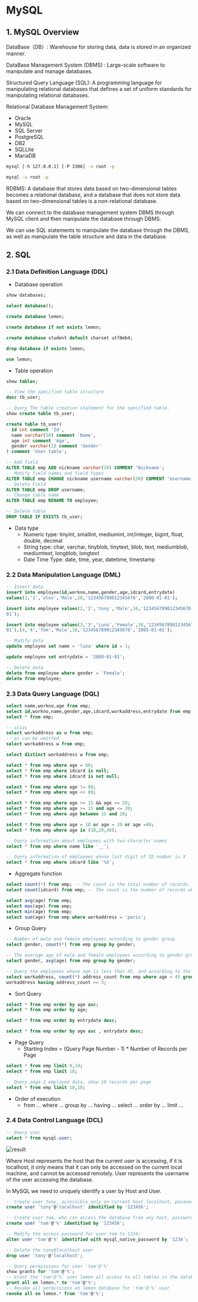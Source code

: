 # MySQL

## 1. MySQL Overview
DataBase（DB）: Warehouse for storing data, data is stored in an organized manner.

DataBase Management System (DBMS) : Large-scale software to manipulate and manage databases.

Structured Query Language (SQL): A programming language for manipulating relational databases that defines a set of uniform standards for manipulating relational databases.

Relational Database Management System:
 - Oracle
 - MySQL
 - SQL Server
 - PostgreSQL
 - DB2
 - SQLLite
 - MariaDB

```bash
mysql [-h 127.0.0.1] [-P 3306] -u root -p

mysql -u root -p
```

RDBMS:
A database that stores data based on two-dimensional tables becomes a relational database, and a database that does not store data based on two-dimensional tables is a non-relational database.

We can connect to the database management system DBMS through MySQL client and then manipulate the database through DBMS. 

We can use SQL statements to manipulate the database through the DBMS, as well as manipulate the table structure and data in the database.

## 2. SQL
### 2.1 Data Definition Language (DDL)
 - Database operation
```sql
show databases;

select database();

create database lemon;

create database if not exists lemon;

create database student default charset utf8mb4;

drop database if exists lemon;

use lemon;
```
 - Table operation
```sql
show tables;

-- View the specified table structure
desc tb_user;

-- Query The table creation statement for the specified table.
show create table tb_user;

create table tb_user(
  id int comment 'Id',
  name varchar(50) comment 'Name',
  age int comment 'Age',
  gender varchar(1) comment 'Gender'
) comment 'User table';

-- Add field
ALTER TABLE emp ADD nickname varchar(20) COMMENT 'Nickname';
-- Modify field names and field types
ALTER TABLE emp CHANGE nickname username varchar(30) COMMENT 'Username';
-- Delete Field
ALTER TABLE emp DROP username;
-- Change table name
ALTER TABLE emp RENAME TO employee;

-- Delete table
DROP TABLE IF EXISTS tb_user;
```
 - Data type
   - Numeric type: tinyint, smallint, mediumint, int/integer, bigint, float, double, decimal
   - String type: char, varchar, tinyblob, tinytext, blob, text, mediumblob, mediumtext, longblob, longtext
   - Date Time Type: date, time, year, datetime, timestamp
### 2.2 Data Manipulation Language (DML)
```sql
-- Insert data
insert into employee(id,workno,name,gender,age,idcard,entrydate)
values(1,'1','alex','Male',10,'123456789012345678','2000-01-01');

insert into employee values(2,'2','tony','Male',18,'123456789012345670','2005-01-
01');

insert into employee values(3,'3','Luna','Female',38,'123456789012345670','2005-01-
01'),(4,'4','Tom','Male',18,'123456789012345670','2005-01-01');

-- Modify data
update employee set name = 'luna' where id = 1;

update employee set entrydate = '2008-01-01';

-- Delete data
delete from employee where gender = 'Female';
delete from employee;
```
### 2.3 Data Query Language (DQL)
```sql
select name,workno,age from emp;
select id,workno,name,gender,age,idcard,workaddress,entrydate from emp;
select * from emp;

-- alias
select workaddress as w from emp;
-- as can be omitted
select workaddress w from emp;

select distinct workaddress w from emp;

select * from emp where age = 88;
select * from emp where idcard is null;
select * from emp where idcard is not null;

select * from emp where age != 88;
select * from emp where age <> 88;

select * from emp where age >= 15 && age <= 20;
select * from emp where age >= 15 and age <= 20;
select * from emp where age between 15 and 20;

select * from emp where age = 18 or age = 20 or age =40;
select * from emp where age in (18,20,40);

-- Query information about employees with two-character names
select * from emp where name like '__';

-- Query information of employees whose last digit of ID number is X
select * from emp where idcard like '%X';
```
 - Aggregate function
```sql
select count(*) from emp; -- The count is the total number of records.
select count(idcard) from emp; -- The count is the number of records where the idcard field is not null.

select avg(age) from emp;
select max(age) from emp;
select min(age) from emp;
select sum(age) from emp where workaddress = 'paris';
```
 - Group Query
```sql
-- Number of male and female employees according to gender group
select gender, count(*) from emp group by gender;

-- The average age of male and female employees according to gender grouping.
select gender, avg(age) from emp group by gender;

-- Query the employees whose age is less than 45, and according to the grouping of work addresses, get the work addresses with the number of employees greater than or equal to 3.
select workaddress, count(*) address_count from emp where age < 45 group by
workaddress having address_count >= 3;
```
 - Sort Query
```sql
select * from emp order by age asc;
select * from emp order by age;

select * from emp order by entrydate desc;

select * from emp order by age asc , entrydate desc;
```
 - Page Query
   - Starting Index = (Query Page Number - 1) * Number of Records per Page
```sql
select * from emp limit 0,10;
select * from emp limit 10;

-- Query page 2 employee data, show 10 records per page
select * from emp limit 10,10;
```
 - Order of execution
   - from ... where ... group by ... having ... select ... order by ... limit ...

### 2.4 Data Control Language (DCL)
```sql
-- Query user
select * from mysql.user;
```

![result](./Image/01.png)

Where Host represents the host that the current user is accessing, if it is localhost, it only means that it can only be accessed on the current local machine, and cannot be accessed remotely. User represents the username of the user accessing the database.

In MySQL we need to uniquely identify a user by Host and User.

```sql
-- Create user tony, accessible only on current host localhost, password 123456.
create user 'tony'@'localhost' identified by '123456'; 

-- Create user tom, who can access the database from any host, password 123456.
create user 'tom'@'%' identified by '123456'; 

-- Modify the access password for user tom to 1234;
alter user 'tom'@'%' identified with mysql_native_password by '1234'; 

-- Delete the tony@localhost user
drop user 'tony'@'localhost';
```

```sql
-- Query permissions for user 'tom'@'%'
show grants for 'tom'@'%'; 
-- Grant the 'tom'@'%' user lemon all access to all tables in the database.
grant all on lemon.* to 'tom'@'%'; 
-- Revoke all permissions on lemon database for 'tom'@'%' user
revoke all on lemon.* from 'tom'@'%';
```
